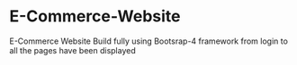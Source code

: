 # E-Commerce-Website
E-Commerce Website Build fully using Bootsrap-4 framework from login to all the pages have been displayed
